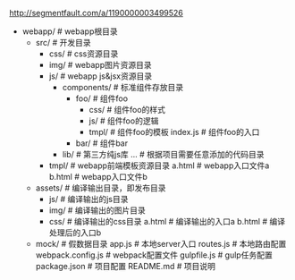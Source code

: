 http://segmentfault.com/a/1190000003499526

- webapp/               # webapp根目录
  - src/                # 开发目录
    + css/              # css资源目录
    + img/              # webapp图片资源目录
    - js/               # webapp js&jsx资源目录
      - components/     # 标准组件存放目录
          - foo/        # 组件foo
            + css/      # 组件foo的样式
            + js/       # 组件foo的逻辑
            + tmpl/     # 组件foo的模板
            index.js    # 组件foo的入口
          + bar/        # 组件bar
      + lib/            # 第三方纯js库
      ...               # 根据项目需要任意添加的代码目录
    + tmpl/             # webapp前端模板资源目录
    a.html              # webapp入口文件a
    b.html              # webapp入口文件b
  - assets/             # 编译输出目录，即发布目录
    + js/               # 编译输出的js目录
    + img/              # 编译输出的图片目录
    + css/              # 编译输出的css目录
    a.html              # 编译输出的入口a
    b.html              # 编译处理后的入口b
  + mock/               # 假数据目录
  app.js                # 本地server入口
  routes.js             # 本地路由配置
  webpack.config.js     # webpack配置文件
  gulpfile.js           # gulp任务配置
  package.json          # 项目配置
  README.md             # 项目说明